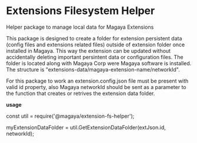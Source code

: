 # Extensions Filesystem Helper
Helper package to manage local data for Magaya Extensions

This package is designed to create a folder for extension persistent data (config files and extensions related files) outside of extension folder once installed in Magaya. This way the extension can be updated without accidentally deleting important persintent data or configuration files. The folder is located along with Magaya Corp were Magaya software is installed. The structure is "extensions-data/magaya-extension-name/networkId". 

For this package to work an extension.config.json file must be present with valid id property, also Magaya networkId should be sent as a parameter to the function that creates or retrives the extension data folder.

**usage**

const util = require('@magaya/extension-fs-helper');

myExtensionDataFolder = util.GetExtensionDataFolder(extJson.id, networkId);


<source lang="js">
</source>
